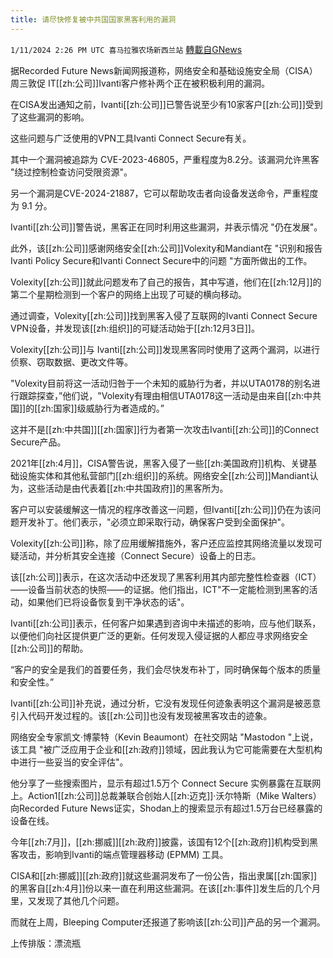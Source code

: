 ```yaml
---
title: 请尽快修复被中共国国家黑客利用的漏洞
---
```

`1/11/2024 2:26 PM UTC 喜马拉雅农场新西兰站` [轉載自GNews](https://gnews.org/articles/2209013)

据Recorded Future News新闻网报道称，网络安全和基础设施安全局（CISA）周三敦促 IT[[zh:公司]]Ivanti客户修补两个正在被积极利用的漏洞。

在CISA发出通知之前，Ivanti[[zh:公司]]已警告说至少有10家客户[[zh:公司]]受到了这些漏洞的影响。

这些问题与广泛使用的VPN工具Ivanti Connect Secure有关。

其中一个漏洞被追踪为 CVE-2023-46805，严重程度为8.2分。该漏洞允许黑客 "绕过控制检查访问受限资源"。

另一个漏洞是CVE-2024-21887，它可以帮助攻击者向设备发送命令，严重程度为 9.1 分。

Ivanti[[zh:公司]]警告说，黑客正在同时利用这些漏洞，并表示情况 "仍在发展"。

此外，该[[zh:公司]]感谢网络安全[[zh:公司]]Volexity和Mandiant在 "识别和报告Ivanti Policy Secure和Ivanti Connect Secure中的问题 "方面所做出的工作。

Volexity[[zh:公司]]就此问题发布了自己的报告，其中写道，他们在[[zh:12月]]的第二个星期检测到一个客户的网络上出现了可疑的横向移动。

通过调查，Volexity[[zh:公司]]找到黑客入侵了互联网的Ivanti Connect Secure VPN设备，并发现该[[zh:组织]]的可疑活动始于[[zh:12月3日]]。

Volexity[[zh:公司]]与 Ivanti[[zh:公司]]发现黑客同时使用了这两个漏洞，以进行侦察、窃取数据、更改文件等。

"Volexity目前将这一活动归咎于一个未知的威胁行为者，并以UTA0178的别名进行跟踪探查，”他们说，"Volexity有理由相信UTA0178这一活动是由来自[[zh:中共国]]的[[zh:国家]]级威胁行为者造成的。”

这并不是[[zh:中共国]][[zh:国家]]行为者第一次攻击Ivanti[[zh:公司]]的Connect Secure产品。

2021年[[zh:4月]]，CISA警告说，黑客入侵了一些[[zh:美国政府]]机构、关键基础设施实体和其他私营部门[[zh:组织]]的系统。网络安全[[zh:公司]]Mandiant认为，这些活动是由代表着[[zh:中共国政府]]的黑客所为。

客户可以安装缓解这一情况的程序改善这一问题，但Ivanti[[zh:公司]]仍在为该问题开发补丁。他们表示，"必须立即采取行动，确保客户受到全面保护"。

Volexity[[zh:公司]]称，除了应用缓解措施外，客户还应监控其网络流量以发现可疑活动，并分析其安全连接（Connect Secure）设备上的日志。

该[[zh:公司]]表示，在这次活动中还发现了黑客利用其内部完整性检查器（ICT）——设备当前状态的快照——的证据。他们指出，ICT"不一定能检测到黑客的活动，如果他们已将设备恢复到干净状态的话"。

Ivanti[[zh:公司]]表示，任何客户如果遇到咨询中未描述的影响，应与他们联系，以便他们向社区提供更广泛的更新。任何发现入侵证据的人都应寻求网络安全[[zh:公司]]的帮助。

“客户的安全是我们的首要任务，我们会尽快发布补丁，同时确保每个版本的质量和安全性。”

Ivanti[[zh:公司]]补充说，通过分析，它没有发现任何迹象表明这个漏洞是被恶意引入代码开发过程的。该[[zh:公司]]也没有发现被黑客攻击的迹象。

网络安全专家凯文·博蒙特（Kevin Beaumont）在社交网站 "Mastodon "上说，该工具 "被广泛应用于企业和[[zh:政府]]领域，因此我认为它可能需要在大型机构中进行一些妥当的安全评估"。

他分享了一些搜索图片，显示有超过1.5万个 Connect Secure 实例暴露在互联网上。Action1[[zh:公司]]总裁兼联合创始人[[zh:迈克]]·沃尔特斯（Mike Walters）向Recorded Future News证实，Shodan上的搜索显示有超过1.5万台已经暴露的设备在线。

今年[[zh:7月]]，[[zh:挪威]][[zh:政府]]披露，该国有12个[[zh:政府]]机构受到黑客攻击，影响到Ivanti的端点管理器移动 (EPMM) 工具。

CISA和[[zh:挪威]][[zh:政府]]就这些漏洞发布了一份公告，指出隶属[[zh:国家]]的黑客自[[zh:4月]]份以来一直在利用这些漏洞。在该[[zh:事件]]发生后的几个月里，又发现了其他几个问题。

而就在上周，Bleeping Computer还报道了影响该[[zh:公司]]产品的另一个漏洞。

上传排版：漂流瓶
